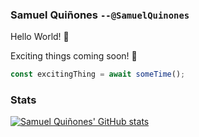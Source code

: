 ### Samuel Quiñones `--@SamuelQuinones`

Hello World! 👋

Exciting things coming soon! 👀

```ts
const excitingThing = await someTime();
```

<!--
**SamuelQuinones/SamuelQuinones** is a ✨ _special_ ✨ repository because its `README.md` (this file) appears on your GitHub profile.

Here are some ideas to get you started:

- 🔭 I’m currently working on ...
- 🌱 I’m currently learning ...
- 👯 I’m looking to collaborate on ...
- 🤔 I’m looking for help with ...
- 💬 Ask me about ...
- 📫 How to reach me: ...
- 😄 Pronouns: ...
- ⚡ Fun fact: ...
-->

### Stats

[![Samuel Quiñones' GitHub stats](https://github-readme-stats.vercel.app/api?username=SamuelQuinones&theme=vue-dark&count_private=true)](https://github.com/anuraghazra/github-readme-stats)
